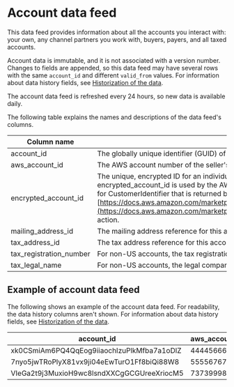 # Account data feed<a name="data-feed-account"></a>

This data feed provides information about all the accounts you interact with: your own, any channel partners you work with, buyers, payers, and all taxed accounts\. 

Account data is immutable, and it is not associated with a version number\. Changes to fields are appended, so this data feed may have several rows with the same `account_id` and different `valid_from` values\. For information about data history fields, see [Historization of the data](data-feed.md#data-feed-historization)\.

The account data feed is refreshed every 24 hours, so new data is available daily\.

The following table explains the names and descriptions of the data feed's columns\. 


| Column name  | Description  | 
| --- | --- | 
| account\_id  | The globally unique identifier \(GUID\) of the account\.  | 
| aws\_account\_id  | The AWS account number of the seller's AWS account, which is unique by AWS partition\.  | 
| encrypted\_account\_id | The unique, encrypted ID for an individual buyer of your application\. The value for encrypted\_account\_id is used by the AWS Marketplace Metering Service, for example, as the value for CustomerIdentifier that is returned by the [https://docs.aws.amazon.com/marketplacemetering/latest/APIReference/API_ResolveCustomer.html](https://docs.aws.amazon.com/marketplacemetering/latest/APIReference/API_ResolveCustomer.html) action\.  | 
| mailing\_address\_id | The mailing address reference for this account\. | 
| tax\_address\_id | The tax address reference for this account\. | 
| tax\_registration\_number | For non\-US accounts, the tax registration number for this account\.  | 
| tax\_legal\_name | For non\-US accounts, the legal company name\. This is the name used on tax invoices\. | 

## Example of account data feed<a name="data-feed-account-sample-data"></a>

The following shows an example of the account data feed\. For readability, the data history columns aren't shown\. For information about data history fields, see [Historization of the data](data-feed.md#data-feed-historization)\.


| account\_id  | aws\_account\_id  | encrypted\_account\_id | mailing\_address\_id | tax\_address\_id | tax\_registration\_number | tax\_legal\_name | 
| --- | --- | --- | --- | --- | --- | --- | 
| xk0CSmiAm6PQ4QqEog9iiaochIzuPlkMfba7a1oDlZ | 444456660000 | Zf7oMzheGWpH | 25o3k46eN6eViOfFiiqtxwX8e3kaOiPalUiofjyFa3 |  |  |  | 
| 7nyo5jwTRoPlyX81vx9ji04eEwTurO1Ff8biQi88W8 | 555567679999 | 373vuQUqmQ8v | 5oJ6vTjSzMrrF2gvh2Vj9HfqiM800MuLEHmyFY5Lr42s8 | 5oJ6vTjSzMrrF2gvh2Vj9HfqiM800MuLEHmyFY5Lr42s8 | SE823935083345 |  | 
| VIeGa2t9j3MuxioH9wc8lsndXXCgGCGUreeXriocM5 | 73739998888 | 8SPxAYmi8MwX | NLUc5UeiMlGFTrDWCoftDPhDUF1oaSd8xgl5QM8Db7 | V5NhBYBiYogwy0WMhndGU4AfMggmuoTC2j7Pm8ZKKNNyT | DE469558025 |  | 